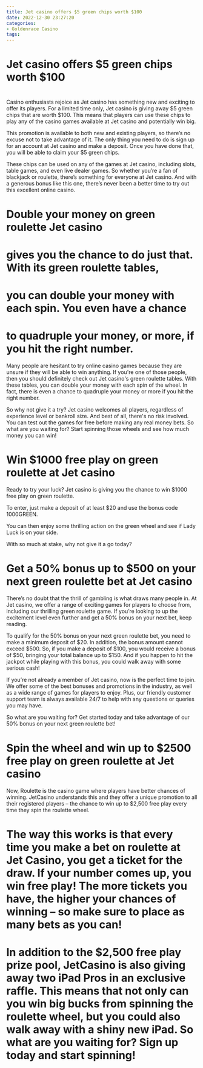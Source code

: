 ```yaml
---
title: Jet casino offers $5 green chips worth $100
date: 2022-12-30 23:27:20
categories:
- Goldenrace Casino
tags:
---
```



#  Jet casino offers $5 green chips worth $100

#



Casino enthusiasts rejoice as Jet casino has something new and exciting to offer its players. For a limited time only, Jet casino is giving away $5 green chips that are worth $100. This means that players can use these chips to play any of the casino games available at Jet casino and potentially win big.

This promotion is available to both new and existing players, so there’s no excuse not to take advantage of it. The only thing you need to do is sign up for an account at Jet casino and make a deposit. Once you have done that, you will be able to claim your $5 green chips.

These chips can be used on any of the games at Jet casino, including slots, table games, and even live dealer games. So whether you’re a fan of blackjack or roulette, there’s something for everyone at Jet casino. And with a generous bonus like this one, there’s never been a better time to try out this excellent online casino.

#  Double your money on green roulette Jet casino
# gives you the chance to do just that. With its green roulette tables,
# you can double your money with each spin. You even have a chance
# to quadruple your money, or more, if you hit the right number.

Many people are hesitant to try online casino games because they are unsure if they will be able to win anything. If you're one of those people, then you should definitely check out Jet casino's green roulette tables. With these tables, you can double your money with each spin of the wheel. In fact, there is even a chance to quadruple your money or more if you hit the right number.

So why not give it a try? Jet casino welcomes all players, regardless of experience level or bankroll size. And best of all, there's no risk involved. You can test out the games for free before making any real money bets. So what are you waiting for? Start spinning those wheels and see how much money you can win!

#  Win $1000 free play on green roulette at Jet casino

Ready to try your luck? Jet casino is giving you the chance to win $1000 free play on green roulette.

To enter, just make a deposit of at least $20 and use the bonus code 1000GREEN.

You can then enjoy some thrilling action on the green wheel and see if Lady Luck is on your side.

With so much at stake, why not give it a go today?

#  Get a 50% bonus up to $500 on your next green roulette bet at Jet casino

There’s no doubt that the thrill of gambling is what draws many people in. At Jet casino, we offer a range of exciting games for players to choose from, including our thrilling green roulette game. If you’re looking to up the excitement level even further and get a 50% bonus on your next bet, keep reading.

To qualify for the 50% bonus on your next green roulette bet, you need to make a minimum deposit of $20. In addition, the bonus amount cannot exceed $500. So, if you make a deposit of $100, you would receive a bonus of $50, bringing your total balance up to $150. And if you happen to hit the jackpot while playing with this bonus, you could walk away with some serious cash!

If you’re not already a member of Jet casino, now is the perfect time to join. We offer some of the best bonuses and promotions in the industry, as well as a wide range of games for players to enjoy. Plus, our friendly customer support team is always available 24/7 to help with any questions or queries you may have.

So what are you waiting for? Get started today and take advantage of our 50% bonus on your next green roulette bet!

#  Spin the wheel and win up to $2500 free play on green roulette at Jet casino

Now, Roulette is the casino game where players have better chances of winning. JetCasino understands this and they offer a unique promotion to all their registered players – the chance to win up to $2,500 free play every time they spin the roulette wheel.

# The way this works is that every time you make a bet on roulette at Jet Casino, you get a ticket for the draw. If your number comes up, you win free play! The more tickets you have, the higher your chances of winning – so make sure to place as many bets as you can!

# In addition to the $2,500 free play prize pool, JetCasino is also giving away two iPad Pros in an exclusive raffle. This means that not only can you win big bucks from spinning the roulette wheel, but you could also walk away with a shiny new iPad. So what are you waiting for? Sign up today and start spinning!